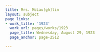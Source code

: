 ```yaml
---
title: Mrs. McLau[gh]lin
layout: subject
page_links:
- work_title: '1923'
  work_url: pages/works/1923
  page_title: Wednesday, August 29, 1923
  page_anchor: page-2512

---
```

